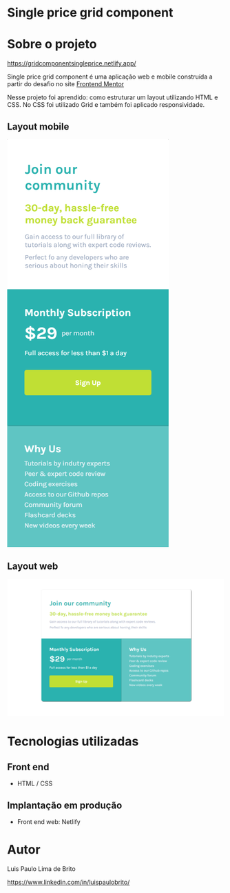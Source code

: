 # Single price grid component

# Sobre o projeto

https://gridcomponentsingleprice.netlify.app/

Single price grid component é uma aplicação web e mobile construída a partir do desafio no site
[Frontend Mentor](https://www.frontendmentor.io/challenges/single-price-grid-component-5ce41129d0ff452fec5abbbc.)

Nesse projeto foi aprendido: como estruturar um layout utilizando HTML e CSS. No CSS foi utilizado Grid e também foi aplicado responsividade.

## Layout mobile
![Mobile 1](https://github.com/luispaulobrito/Frontend-Mentor/blob/main/assets/iPhone-XS-X-375x812.png)

## Layout web
![Web 1](https://github.com/luispaulobrito/Frontend-Mentor/blob/main/assets/Screenshot_1.png)

# Tecnologias utilizadas
## Front end
- HTML / CSS 

## Implantação em produção
- Front end web: Netlify

# Autor

Luis Paulo Lima de Brito

https://www.linkedin.com/in/luispaulobrito/
